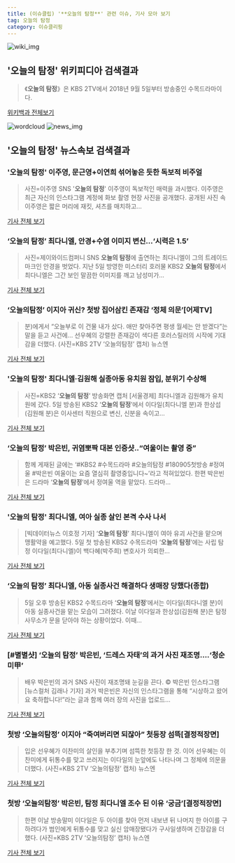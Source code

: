 ```yaml
---
title: (이슈클립) '**오늘의 탐정**' 관련 이슈, 기사 모아 보기
tag: 오늘의 탐정
category: 이슈클리핑
---
```

![wiki_img](https://user-images.githubusercontent.com/42597476/44503234-41136a80-a6d0-11e8-9071-6fc6418eafe4.png)
## **'**오늘의 탐정**'** 위키피디아 검색결과
>《**오늘의 탐정**》은 KBS 2TV에서 2018년 9월 5일부터 방송중인 수목드라마이다.

<a href="https://ko.wikipedia.org/wiki/오늘의 탐정" target="_blank">위키백과 전체보기</a>

![wordcloud](https://s3.ap-northeast-2.amazonaws.com/lyrics101-wordcloud/2018-09-06-1536183349.png)
![news_img](https://user-images.githubusercontent.com/42597476/44507050-1206f400-a6e4-11e8-8d98-7ffbfebb353f.png)
## **'**오늘의 탐정**'** 뉴스속보 검색결과
### '**오늘의 탐정**' 이주영, 문근영+이연희 섞어놓은 듯한 독보적 비주얼

>사진=이주영 SNS '**오늘의 탐정**' 이주영이 독보적인 매력을 과시했다. 이주영은 최근 자신의 인스타그램 계정에 화보 촬영 현장 사진을 공개했다. 공개된 사진 속 이주영은 짧은 머리에 재킷, 셔츠를 매치하고...

<a href="http://www.nextdaily.co.kr/news/article.html?id=20180906800009" target="_blank">기사 전체 보기</a>

### ‘**오늘의 탐정**’ 최다니엘, 안경+수염 이미지 변신...‘시력은 1.5’

>사진=제이와이드컴퍼니 SNS **오늘의 탐정**에 출연하는 최다니엘이 그의 트레이드 마크인 안경을 벗었다. 지난 5일 방영한 미스터리 호러물 KBS2 **오늘의 탐정**에서 최다니엘은 그간 보인 말끔한 이미지를 깨고 남성미가...

<a href="http://www.rpm9.com/news/article.html?id=20180906090003" target="_blank">기사 전체 보기</a>

### ‘오늘의탐정’ 이지아 귀신? 첫방 집어삼킨 존재감 ‘정체 의문’[어제TV]

>분)에게서 “오늘부로 이 건물 내가 샀다. 애만 찾아주면 평생 월세는 안 받겠다”는 말을 듣고 사건에... 선우혜의 강렬한 존재감이 색다른 호러스릴러의 시작에 기대감을 더했다. (사진=KBS 2TV ‘오늘의탐정’ 캡처) 뉴스엔

<a href="http://www.newsen.com/news_view.php?uid=201809060619151710" target="_blank">기사 전체 보기</a>

### '**오늘의 탐정**' 최다니엘·김원해 실종아동 유치원 잠입, 분위기 수상해

>사진=KBS2 ‘**오늘의 탐정**’ 방송화면 캡처 [서울경제] 최다니엘과 김원해가 유치원에 갔다. 5일 방송된 KBS2 ‘**오늘의 탐정**’에서 이다일(최다니엘 분)과 한상섭(김원해 분)은 이사센터 직원으로 변신, 신분을 속이고...

<a href="http://www.sedaily.com/NewsView/1S4J3LM43G" target="_blank">기사 전체 보기</a>

### ‘**오늘의 탐정**’ 박은빈, 귀염뽀짝 대본 인증샷..“여울이는 촬영 중”

>함께 게재된 글에는 ‘#KBS2 #수목드라마 #오늘의탐정 #180905첫방송 #정여울 #박은빈 여울이는 요즘 열심히 촬영중입니다~’라고 적혀있었다. 한편 박은빈은 드라마 ‘**오늘의 탐정**’에서 정여울 역을 맡았다. 드라마...

<a href="http://www.kookje.co.kr/news2011/asp/newsbody.asp?code=0500&key=20180906.99099002124" target="_blank">기사 전체 보기</a>

### '**오늘의 탐정**' 최다니엘, 여아 실종 살인 본격 수사 나서

>[빅데이터뉴스 이호정 기자] ‘**오늘의 탐정**’ 최다니엘이 여아 유괴 사건을 맡으며 맹활약을 예고했다. 5일 첫 방송된 KBS2 수목드라마 ‘**오늘의 탐정**’에는 사립 탐정 이다일(최다니엘)이 백다혜(박주희) 변호사가 의뢰한...

<a href="http://www.thebigdata.co.kr/view.php?ud=2018090603485547335f4c7cf5da_23" target="_blank">기사 전체 보기</a>

### ‘**오늘의 탐정**’ 최다니엘, 아동 실종사건 해결하다 생매장 당했다(종합)

>5일 오후 방송된 KBS2 수목드라마 ‘**오늘의 탐정**’에서는 이다일(최다니엘 분)이 아동 실종사건을 맡는 모습이 그려졌다. 이날 이다일과 한상섭(김원해 분)은 탐정사무소가 문을 닫아야 하는 상황이었다. 이때...

<a href="http://sports.mk.co.kr/view.php?year=2018&no=561068" target="_blank">기사 전체 보기</a>

### [#별별샷] ‘**오늘의 탐정**’ 박은빈, ‘드레스 자태’의 과거 사진 재조명....‘청순미甲’

>배우 박은빈의 과거 SNS 사진이 재조명돼 눈길을 끈다.     © 박은빈 인스타그램 [뉴스컬처 김래나 기자] 과거 박은빈은 자신의 인스타그램을 통해 “시상하고 왔어요 축하합니다!”라는 글과 함께 여러 장의 사진을 업로드...

<a href="http://www.newsculture.tv/sub_read.html?uid=140827&section=sc227" target="_blank">기사 전체 보기</a>

### 첫방 ‘오늘의탐정’ 이지아 “죽여버리면 되잖아” 첫등장 섬뜩[결정적장면]

>입은 선우혜가 이찬미의 살인을 부추기며 섬뜩한 첫등장 한 것. 이어 선우혜는 이찬미에게 뒤통수를 맞고 쓰러지는 이다일의 눈앞에도 나타나며 그 정체에 의문을 더했다. (사진=KBS 2TV ‘오늘의탐정’ 캡처) 뉴스엔

<a href="http://www.newsen.com/news_view.php?uid=201809060621131710" target="_blank">기사 전체 보기</a>

### 첫방 ‘오늘의탐정’ 박은빈, 탐정 최다니엘 조수 된 이유 ‘궁금’[결정적장면]

>한편 이날 방송말미 이다일은 두 아이를 찾아 먼저 내보낸 뒤 나머지 한 아이를 구하려다가 범인에게 뒤통수를 맞고 실신 암매장됐다가 구사일생하며 긴장감을 더했다. (사진=KBS 2TV ‘오늘의탐정’ 캡처) 뉴스엔

<a href="http://www.newsen.com/news_view.php?uid=201809060620181710" target="_blank">기사 전체 보기</a>


